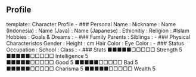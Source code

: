 ## Profile
template:: Character Profile
	- ### Personal
	  Name                          : 
	  Nickname                      : 
	  Name (Indonesia)              : 
	  Name (Java)                   : 
	  Name (Japanese)               : 
	  Ethicnitiy                    : 
	  Religion                      : #Islam
	  Hobbies                       : 
	  Goals & Dreams                :
	- ### Family
	  Parents                       : 
	  Siblings                      :
	- ### Physical Characteristcs
	  Gender                        : 
	  Height                        : cm
	  Hair Color                    : 
	  Eye Color                     :
	- ### Status
	  Occupation                    : 
	  School                        : 
	  Class                         :
	- ### Stats
	  ■■■■■□□□□□ Strength 5    ■■■■■□□□□□ Intelligence 5  
	  ■■■■■□□□□□ Good     5    ■■■■■□□□□□ Bad          5  
	  ■■■■■□□□□□ Charisma 5    ■■■■■□□□□□ Wealth       5